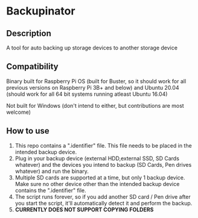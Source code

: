 # Backupinator

## Description

A tool for auto backing up storage devices to another storage device

## Compatibility

Binary built for Raspberry Pi OS (built for Buster, so it should work for all previous versions on Raspberry Pi 3B+ and below) and Ubuntu 20.04 (should work for all 64 bit systems running atleast Ubuntu 16.04)

Not built for Windows (don't intend to either, but contributions are most welcome)

## How to use

1. This repo contains a ".identifier" file. This file needs to be placed in the intended backup device.
2. Plug in your backup device (external HDD,external SSD, SD Cards whatever) and the devices you intend to backup (SD Cards, Pen drives whatever) and run the binary.
3. Multiple SD cards are supported at a time, but only 1 backup device. Make sure no other device other than the intended backup device contains the ".identifier" file.
4. The script runs forever, so if you add another SD card / Pen drive after you start the script, it'll automatically detect it and perform the backup.
5. **CURRENTLY DOES NOT SUPPORT COPYING FOLDERS**
